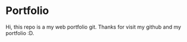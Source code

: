 # Portfolio
Hi, this repo is a my web portfolio git. Thanks for visit my github and my portfolio :D.
